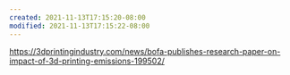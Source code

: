 ```yaml
---
created: 2021-11-13T17:15:20-08:00
modified: 2021-11-13T17:15:22-08:00
---
```


https://3dprintingindustry.com/news/bofa-publishes-research-paper-on-impact-of-3d-printing-emissions-199502/
